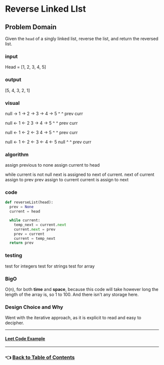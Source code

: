 # Reverse Linked LIst

## Problem Domain

Given the `head` of a singly linked list, reverse the list, and return the reversed list.

### **input**

Head = [1, 2, 3, 4, 5]

### **output**

[5, 4, 3, 2, 1]

### **visual**

null -> 1 -> 2 -> 3 -> 4 -> 5
  ^     ^
prev   curr

null <- 1  <- 2   3 -> 4 -> 5
        ^     ^
       prev   curr

null <- 1  <- 2 <-  3  4 -> 5
              ^     ^
            prev   curr

null <- 1  <- 2 <-  3  <- 4  <- 5     null
                                ^     ^
                               prev   curr

### **algorithm**

assign previous to none
assign current to head

while current is not null
  next is assigned to next of current.
  next of current assign to prev
  prev assign to current
  current is assign to next

### **code**

```python
def reverseList(head):
  prev = None
  current = head

  while current:
    temp_next = current.next
    current.next = prev
    prev = current
    current = temp_next
  return prev
```

### **testing**

test for integers
test for strings
test for array

### **BigO**

O(n), for both **time** and **space**, because this code will take however long the length of the array is, so 1 to 100. And there isn't any storage here.

### **Design Choice and Why**

Went with the iterative approach, as it is explicit to read and easy to decipher.

-----

#### [**Leet Code Example**](https://leetcode.com/problems/reverse-linked-list)

-----

### 👈 [Back to Table of Contents](../toc.md)
